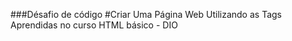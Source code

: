 ###Désafio de código
#Criar Uma Página Web Utilizando as Tags Aprendidas no curso HTML básico - DIO

